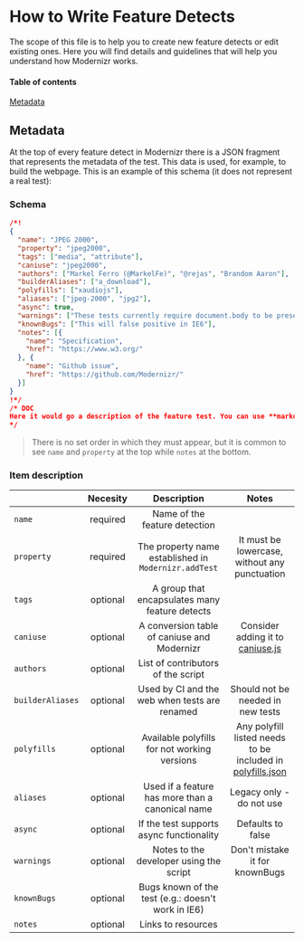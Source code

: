# How to Write Feature Detects
The scope of this file is to help you to create new feature detects or edit existing ones. Here you will find details and guidelines that will help you understand how
Modernizr works.

#### Table of contents
[Metadata](#metadata)

## Metadata
At the top of every feature detect in Modernizr there is a JSON fragment that represents the metadata of the test. This data is used, for example, to build the webpage.
This is an example of this schema (it does not represent a real test): 
### Schema
```json
/*!
{
  "name": "JPEG 2000",
  "property": "jpeg2000",
  "tags": ["media", "attribute"],
  "caniuse": "jpeg2000",
  "authors": ["Markel Ferro (@MarkelFe)", "@rejas", "Brandom Aaron"],
  "builderAliases": ["a_download"],
  "polyfills": ["xaudiojs"],
  "aliases": ["jpeg-2000", "jpg2"],
  "async": true,
  "warnings": ["These tests currently require document.body to be present"],
  "knownBugs": ["This will false positive in IE6"],
  "notes": [{
    "name": "Specification",
    "href": "https://www.w3.org/"
  }, {
    "name": "Github issue",
    "href": "https://github.com/Modernizr/"
  }]
}
!*/
/* DOC
Here it would go a description of the feature test. You can use **markdown** here :)
*/
```
> There is no set order in which they must appear, but it is common to see `name` and `property` at the top while `notes` at the bottom.

### Item description
|                  | Necesity |                      Description                     |                                       Notes                                      |
|------------------|:--------:|:----------------------------------------------------:|:--------------------------------------------------------------------------------:|
| `name`           | required |             Name of the feature detection            |                                                                                  |
| `property`       | required | The property name established in `Modernizr.addTest` |                   It must be lowercase, without any punctuation                  |
| `tags`           | optional |    A group that encapsulates many feature detects    |                                                                                  |
| `caniuse`        | optional |      A conversion table of caniuse and Modernizr     |      Consider adding it to [caniuse.js](test/browser/integration/caniuse.js)     |
| `authors`        | optional |          List of contributors of the script          |                                                                                  |
| `builderAliases` | optional |     Used by CI and the web when tests are renamed    |                         Should not be needed in new tests                        |
| `polyfills`      | optional |     Available polyfills for not working versions     | Any polyfill listed needs to be included in [polyfills.json](lib/polyfills.json) |
| `aliases`        | optional |   Used if a feature has more than a canonical name   |                             Legacy only - do not use                             |
| `async`          | optional |       If the test supports async functionality       |                                 Defaults to false                                |
| `warnings`       | optional |        Notes to the developer using the script       |                          Don't mistake it for knownBugs                          |
| `knownBugs`      | optional |  Bugs known of the test (e.g.: doesn't work in IE6)  |                                                                                  |
| `notes`          | optional |                  Links to resources                  |                                                                                  |